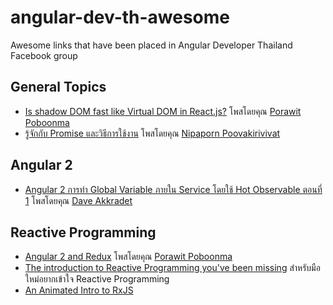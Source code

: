 # angular-dev-th-awesome
Awesome links that have been placed in Angular Developer Thailand Facebook group

## General Topics
- [Is shadow DOM fast like Virtual DOM in React.js?](http://stackoverflow.com/questions/36012239/is-shadow-dom-fast-like-virtual-dom-in-react-js) โพสโดยคุณ [Porawit Poboonma](https://www.facebook.com/ball6847)
- [รู้จักกับ Promise และวิธีการใช้งาน](https://medium.com/pnpsolution/%E0%B8%A3%E0%B8%B9%E0%B9%89%E0%B8%88%E0%B8%B1%E0%B8%81%E0%B8%81%E0%B8%B1%E0%B8%9A-promise-%E0%B9%81%E0%B8%A5%E0%B8%B0%E0%B8%A7%E0%B8%B4%E0%B8%98%E0%B8%B5%E0%B8%81%E0%B8%B2%E0%B8%A3%E0%B9%83%E0%B8%8A%E0%B9%89%E0%B8%87%E0%B8%B2%E0%B8%99-f8140f759d84#.5o54a8v2q) โพสโดยคุณ [Nipaporn Poovakirivivat](https://www.facebook.com/nipaporn.poovakirivivat)

## Angular 2
- [Angular 2 การทำ Global Variable ภายใน Service โดยใช้ Hot Observable ตอนที่ 1](https://medium.com/@flyingfree/angular-2-%E0%B8%81%E0%B8%B2%E0%B8%A3%E0%B8%97%E0%B8%B3-global-variable-%E0%B8%A0%E0%B8%B2%E0%B8%A2%E0%B9%83%E0%B8%99-service-%E0%B9%82%E0%B8%94%E0%B8%A2%E0%B9%83%E0%B8%8A%E0%B9%89-hot-observable-%E0%B8%95%E0%B8%AD%E0%B8%99%E0%B8%97%E0%B8%B5%E0%B9%88-1-454220327ab5#.ha0clouby) โพสโดยคุณ [Dave Akkradet](https://www.facebook.com/dave.akkradet)

## Reactive Programming
- [Angular 2 and Redux](https://www.youtube.com/watch?v=LiJcw-iAGKQ) โพสโดยคุณ [Porawit Poboonma](https://www.facebook.com/ball6847)
- [The introduction to Reactive Programming you've been missing](https://gist.github.com/staltz/868e7e9bc2a7b8c1f754) สำหรับมือใหม่อยากเข้าใจ Reactive Programming
- [An Animated Intro to RxJS](https://css-tricks.com/animated-intro-rxjs/)
